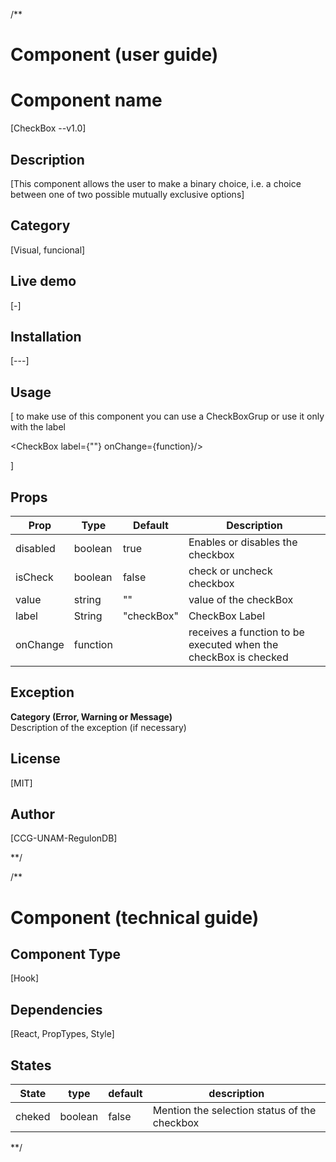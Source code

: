 /**
# Component (user guide)

# Component name 

[CheckBox --v1.0]
	
## Description  
[This component allows the user to make a binary choice, i.e. a choice between one of two possible mutually exclusive options]

## Category   
[Visual, funcional]  

## Live demo 
[-]

## Installation 
[---]

## Usage 

[
to make use of this component you can use a CheckBoxGrup or use it only with the label 

<CheckBox label={""} onChange={function}/>


]

## Props 

| Prop     | Type     | Default    | Description                                                  |
| -------- | -------- | ---------- | ------------------------------------------------------------ |
| disabled | boolean  | true       | Enables or disables the checkbox                             |
| isCheck  | boolean  | false      | check or uncheck checkbox                                    |
| value    | string   | ""         | value of the checkBox                                        |
| label    | String   | "checkBox" | CheckBox Label                                               |
| onChange | function |            | receives a function to be executed when the checkBox is checked |



## Exception
__Category (Error, Warning or Message)__  
Description of the exception (if necessary)

## License
[MIT]

## Author 
[CCG-UNAM-RegulonDB]

**/


/**
# Component (technical guide)

## Component Type 
[Hook]

## Dependencies
[React, PropTypes, Style]

## States

| State  | type    | default | description                                  |
| ------ | ------- | ------- | -------------------------------------------- |
| cheked | boolean | false   | Mention the selection status of the checkbox |

**/
